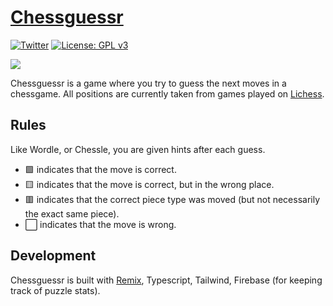 # [Chessguessr](https://chessguessr.com)

[![Twitter](https://img.shields.io/twitter/follow/chessguessr?style=social)](https://twitter.com/chessguessr)
[![License: GPL v3](https://img.shields.io/badge/License-GPLv3-blue.svg)](https://www.gnu.org/licenses/gpl-3.0)

![](https://user-images.githubusercontent.com/1413265/181054468-38682e2f-837f-4ca2-94c0-f270bdc14488.png)

Chessguessr is a game where you try to guess the next moves in a chessgame. All positions are currently taken from games played on [Lichess](https://lichess.org).

## Rules

Like Wordle, or Chessle, you are given hints after each guess.

- 🟩 indicates that the move is correct.
- 🟨 indicates that the move is correct, but in the wrong place.
- 🟥 indicates that the correct piece type was moved (but not necessarily the exact same piece).
- ⬜ indicates that the move is wrong.

## Development

Chessguessr is built with [Remix](https://remix.run/), Typescript, Tailwind, Firebase (for keeping track of puzzle stats).

